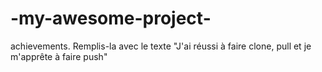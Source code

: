 # -my-awesome-project-
achievements. Remplis-la avec le texte "J'ai réussi à faire clone, pull et je m'apprête à faire push"